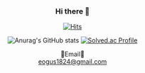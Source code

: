   
  <div align=center>
  



  ### Hi there 👋

  [![Hits](https://hits.seeyoufarm.com/api/count/incr/badge.svg?url=https%3A%2F%2Fgithub.com%2Feogus4658&count_bg=%2318C778&title_bg=%230F9056&icon=&icon_color=%23A3BC29&title=hits&edge_flat=false)](https://hits.seeyoufarm.com)
  
  ![Anurag's GitHub stats](https://github-readme-stats.vercel.app/api?username=eogus4658&theme=dark&show_icons=true)
  [![Solved.ac
Profile](http://mazassumnida.wtf/api/v2/generate_badge?boj=eogus4658)](https://solved.ac/eogus4658)

  📧Email📧<br>eogus1824@gmail.com
  </div>

<!--
**eogus4658/eogus4658** is a ✨ _special_ ✨ repository because its `README.md` (this file) appears on your GitHub profile.

Here are some ideas to get you started:

- 🔭 I’m currently working on ...
- 🌱 I’m currently learning ...
- 👯 I’m looking to collaborate on ...
- 🤔 I’m looking for help with ...
- 💬 Ask me about ...
- 📫 How to reach me: ...
- 😄 Pronouns: ...
- ⚡ Fun fact: ...
-->
